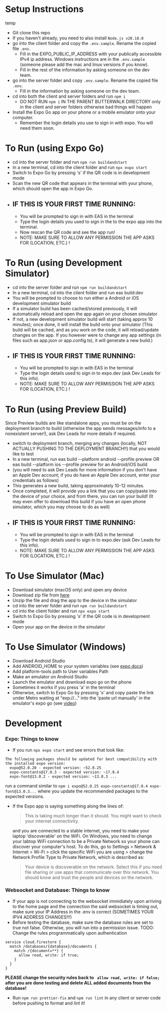 # Setup Instructions
temp
- Git clone this repo
- If you haven't already, you need to also install `Node.js v20.18.0`
- go into the client folder and copy the `.env.sample`. Rename the copied file `.env`.
  - Fill in the EXPO_PUBLIC_IP_ADDRESS with your publically accessible IPv4 ip address. Windows instructions are in the `.env.sample` (someone please add the mac and linux versions if you know).
  - Fill in the rest of the information by asking someone on the dev team.
- go into the server folder and copy `.env.sample`. Rename the copied file `.env`.
  - Fill in the information by asking someone on the dev team.
- cd into both the client and server folders and run `npm i`
  - DO NOT RUN ```npm i``` IN THE PARENT BUTTERWALK DIRECTORY only in the client and server folders otherwise bad things will happen
- Install the Expo Go app on your phone or a mobile emulator onto your computer.
  - Remember the login details you use to sign in with expo. You will need them soon.


# To Run (using Expo Go)

- cd into the server folder and run `npm run buildandstart`
- In a new terminal, cd into the client folder and run `npx expo start`
- Switch to Expo Go by pressing 's' if the QR code is in development mode
- Scan the new QR code that appears in the terminal with your phone, which should open the app in Expo Go.
- ## IF THIS IS YOUR FIRST TIME RUNNING:
  - You will be prompted to sign in with EAS in the terminal
  - Type the login details you used to sign in the to the expo app into the terminal.
  - Now rescan the QR code and see the app run!
  - NOTE: MAKE SURE TO ALLOW ANY PERMISSION THE APP ASKS FOR (LOCATION, ETC.) !

# To Run (using Development Simulator)

- cd into the server folder and run `npm run buildandstart`
- In a new terminal, cd into the client folder and run eas build:dev
- You will be prompted to choose to run either a Android or iOS development simulator build
- If a simulator build has been cached/stored previously, it will automatically reload and open the app again on your chosen simulator
- If not, a new development simulator build will start (taking approx 10 minutes); once done, it will install the build onto your simulator (This build will be cached, and as you work on the code, it will reload/update changes on the app. If you however were to change any app settings (in files such as app.json or app.config.ts), it will generate a new build.)
- ## IF THIS IS YOUR FIRST TIME RUNNING:
  - You will be prompted to sign in with EAS in the terminal
  - Type the login details used to sign in to expo.dev (ask Dev Leads for this info).
  - NOTE: MAKE SURE TO ALLOW ANY PERMISSION THE APP ASKS FOR (LOCATION, ETC.) !

# To Run (using Preview Build)

Since Preview builds are like standalone apps, you must be on the deployment branch to build (otherwise the app sends messages/info to a nonexistent server!), ask Dev Leads for more details if required. 

- switch to deployment branch, merging any changes (locally, NOT ACTUALLY PUSHING TO THE DEPLOYMENT BRANCH!!) that you would like to test
- In a new terminal, run eas build --platform android --profile preview OR eas build --platform ios --profile preview for an Android/iOS build
- (you will need to ask Dev Leads for more information if you don't have an Apple Dev account; if you do have an Apple Dev account, enter your credentials as follows) 
- This generates a new build, taking approximately 10-12 minutes.
- Once completed, it will provide you a link that you can copy/paste into the device of your choice, and from there, you can run your build! (It may even offer to download this build if you have an open phone simulator, which you may choose to do as well)
- ## IF THIS IS YOUR FIRST TIME RUNNING:
  - You will be prompted to sign in with EAS in the terminal
  - Type the login details used to sign in to expo.dev (ask Dev Leads for this info).
  - NOTE: MAKE SURE TO ALLOW ANY PERMISSION THE APP ASKS FOR (LOCATION, ETC.) !

# To Use Simulator (Mac)

- Download simulator (macOS only) and open any device
- Download zip file from [here](https://expo.dev/accounts/katzhang/projects/husky-betterWalk/builds/ca622619-adcc-4adf-9201-5865b8a44236)
- Unzip the file and drag the app to the device in the simulator
- cd into the server folder and run `npm run buildandstart`
- cd into the client folder and run `npx expo start`
- Switch to Expo Go by pressing 's' if the QR code is in development mode
- Open your app on the device in the simulator

# To Use Simulator (Windows)

- Download Android Studio
- Add ANDROID_HOME to your system variables (see [expo docs](https://docs.expo.dev/workflow/android-studio-emulator/))
- Add platform-tools path to User variables Path
- Make an emulator on Android Studio
- Launch the emulator and download expo go on the phone
- Sometimes it works if you press 'a' in the terminal
- Otherwise, switch to Expo Go by pressing 's' and
copy paste the link under Metro waiting at "exp://..." into the 'paste url manually' in the emulator's expo go (see [video](https://www.youtube.com/watch?v=uN64m3bUY6M&t=590s))

# Development

### Expo: Things to know

- If you run `npx expo start` and see errors that look like:

```
The following packages should be updated for best compatibility with the installed expo version:
  expo@52.0.20 - expected version: ~52.0.25
  expo-constants@17.0.3 - expected version: ~17.0.4
  expo-font@13.0.2 - expected version: ~13.0.3 ...
```

run a command similar to `npm i expo@52.0.25 expo-constants@17.0.4 expo-font@13.0.3...` where you update the recommended packages to the expected versions.

- If the Expo app is saying something along the lines of:

  > This is taking much longer than it should. You might want to check your internet connectivity.

  and you are connected to a stable internet, you need to make your laptop 'discoverable' on the WiFi. On Windows, you need to change your labtop WiFi connection to be a Private Network so your phone can discover your computer's host.
  To do this, go to Settings > Network & Internet > Wi-Fi > click the specific WiFi you are using > change the Network Profile Type to Private Network, which is described as:

  > Your device is discoverable on the network. Select this if you need file sharing or use apps that communicate over this network. You should know and trust the people and devices on the network.

### Websocket and Database: Things to know

- If your app is not connecting to the websocket immidiately upon arriving to the home page and the
  connection the said websocket is timing out, make sure your IP Address in the .env is correct
  (SOMETIMES YOUR IPV4 ADDRESS CHANGES!!!)
- Before testing the database, make sure the database rules are set to true not false. Otherwise,
  you will run into a permission issue. TODO: Change the rules programmatically upon authentication

```
service cloud.firestore {
  match /databases/{database}/documents {
    match /{document=**} {
      allow read, write: if true;
    }
  }
}
```

**PLEASE change the security rules back to ` allow read, write: if false;` after you are done testing and delete ALL added documents from the database!**

- Run `npm run prettier-fix` and `npm run lint` in any client or server code before pushing to format and lint it!
